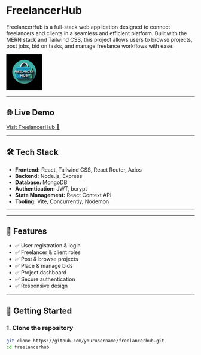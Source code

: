 # FreelancerHub

FreelancerHub is a full-stack web application designed to connect freelancers and clients in a seamless and efficient platform. Built with the MERN stack and Tailwind CSS, this project allows users to browse projects, post jobs, bid on tasks, and manage freelance workflows with ease.

![FreelancerHub Logo](freelancehub-ui/public/favicon-96x96.png)

---

## 🌐 Live Demo

[Visit FreelancerHub 🚀](https://your-deployment-link.com)

---

## 🛠️ Tech Stack

- **Frontend:** React, Tailwind CSS, React Router, Axios
- **Backend:** Node.js, Express
- **Database:** MongoDB
- **Authentication:** JWT, bcrypt
- **State Management:** React Context API
- **Tooling:** Vite, Concurrently, Nodemon

---

---

## 🚀 Features

- ✅ User registration & login
- ✅ Freelancer & client roles
- ✅ Post & browse projects
- ✅ Place & manage bids
- ✅ Project dashboard
- ✅ Secure authentication
- ✅ Responsive design

---

## 🔧 Getting Started

### 1. Clone the repository

```bash
git clone https://github.com/yourusername/freelancerhub.git
cd freelancerhub
